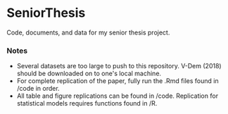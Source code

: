 # SeniorThesis
Code, documents, and data for my senior thesis project.

### Notes 
 - Several datasets are too large to push to this repository. V-Dem (2018) should be downloaded on to one's local machine. 
 - For complete replication of the paper, fully run the .Rmd files found in /code in order.
 - All table and figure replications can be found in /code. Replication for statistical models requires functions found in /R. 
